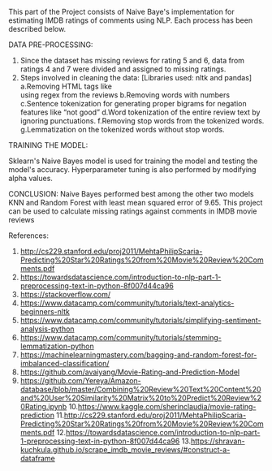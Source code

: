 
This part of the Project consists of Naive Baye's implementation for estimating IMDB ratings of comments using NLP. Each process has been described below.

DATA PRE-PROCESSING:

1. Since the dataset has missing reviews for rating 5 and 6, data from ratings 4 and 7 were divided and assigned to missing ratings.
2. Steps involved in cleaning the data: [Libraries used: nltk and pandas]
	a.Removing HTML tags like <br> using regex from the reviews
	b.Removing words with numbers
	c.Sentence tokenization for generating proper bigrams for negation features like “not good”
	d.Word tokenization of the entire review text by ignoring punctuations.
	f.Removing stop words from the tokenized words.
	g.Lemmatization on the tokenized words without stop words.

TRAINING THE MODEL:

Sklearn's Naive Bayes model is used for training the model and testing the model's accuracy. Hyperparameter tuning is also performed by modifying alpha values.

CONCLUSION:
Naive Bayes performed best among the other two models KNN and Random Forest with least mean squared error of 9.65. This project can be used to calculate missing ratings against comments in IMDB movie reviews

References:

1. http://cs229.stanford.edu/proj2011/MehtaPhilipScaria-Predicting%20Star%20Ratings%20from%20Movie%20Review%20Comments.pdf
2. https://towardsdatascience.com/introduction-to-nlp-part-1-preprocessing-text-in-python-8f007d44ca96
3. https://stackoverflow.com/ 
4. https://www.datacamp.com/community/tutorials/text-analytics-beginners-nltk 
5. https://www.datacamp.com/community/tutorials/simplifying-sentiment-analysis-python
6. https://www.datacamp.com/community/tutorials/stemming-lemmatization-python 
7. https://machinelearningmastery.com/bagging-and-random-forest-for-imbalanced-classification/
8. https://github.com/avaiyang/Movie-Rating-and-Prediction-Model
9. https://github.com/Yereya/Amazon-database/blob/master/Combining%20Review%20Text%20Content%20and%20User%20Similarity%20Matrix%20to%20Predict%20Review%20Rating.ipynb
10.https://www.kaggle.com/sherinclaudia/movie-rating-prediction
11.http://cs229.stanford.edu/proj2011/MehtaPhilipScaria-Predicting%20Star%20Ratings%20from%20Movie%20Review%20Comments.pdf
12.https://towardsdatascience.com/introduction-to-nlp-part-1-preprocessing-text-in-python-8f007d44ca96 
13.https://shravan-kuchkula.github.io/scrape_imdb_movie_reviews/#construct-a-dataframe 
